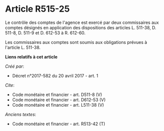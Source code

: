 # Article R515-25

Le contrôle des comptes de l'agence est exercé par deux commissaires aux comptes désignés en application des dispositions des
articles L. 511-38, D. 511-8, D. 511-9 et D. 612-53 à R. 612-60. 

Les commissaires aux comptes sont soumis aux obligations prévues à l'article L. 511-38.

**Liens relatifs à cet article**

_Créé par_:

  - Décret n°2017-582 du 20 avril 2017 - art. 1

_Cite_:

  - Code monétaire et financier - art. D511-8 (V)
  - Code monétaire et financier - art. D612-53 (V)
  - Code monétaire et financier - art. L511-38 (V)

_Anciens textes_:

  - Code monétaire et financier - art. R513-42 (T)

